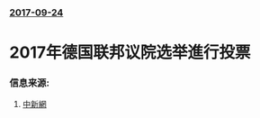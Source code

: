 ### [2017-09-24](/news/2017/09/24/index.md)

##### 
# 2017年德国联邦议院选举進行投票 




### 信息来源:

1. [中新網](http://www.chinanews.com/gj/2017/09-24/8338647.shtml)
